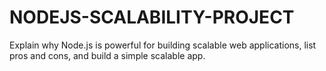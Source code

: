 # NODEJS-SCALABILITY-PROJECT
Explain why Node.js is powerful for building scalable web applications, list pros and cons, and build a simple scalable app.
